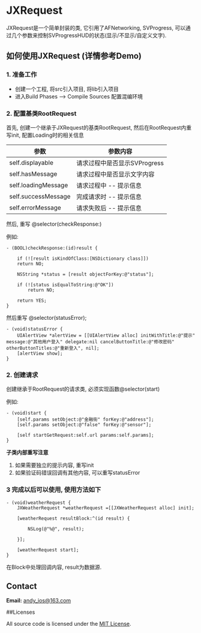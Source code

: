 # JXRequest

JXRequest是一个简单封装的类, 它引用了AFNetworking, SVProgress, 可以通过几个参数来控制SVProgressHUD的状态(显示/不显示/自定义文字).


## 如何使用JXRequest (详情参考Demo)


### 1. 准备工作

* 创建一个工程, 将src引入项目, 将lib引入项目
* 进入Build Phases --> Compile Sources 配置混编环境

### 2. 配置基类RootRequest

首先, 创建一个继承于JXRequest的基类RootRequest, 然后在RootRequest内重写init, 配置Loading时的相关信息

|         参数         |           参数内容         |
| ---------------------| -------------------------|
| self.displayable			| 请求过程中是否显示SVProgress|
| self.hasMessage 			| 请求过程中是否显示文字内容  |
| self.loadingMessage	| 请求过程中 -- 提示信息      |
| self.successMessage 	| 完成请求时 -- 提示信息      |
| self.errorMessage		| 请求失败后 -- 提示信息      |

然后, 重写 @selector(checkResponse:) 

例如:

```
- (BOOL)checkResponse:(id)result {
    
    if (![result isKindOfClass:[NSDictionary class]])
    return NO;
     
    NSString *status = [result objectForKey:@"status"];
    
    if (![status isEqualToString:@"OK"])
        return NO;
     
    return YES;
}
```

然后重写 @selector(statusError);

```
- (void)statusError {
	UIAlertView *alertView = [[UIAlertView alloc] initWithTitle:@"提示" message:@"其他用户登入" delegate:nil cancelButtonTitle:@"修改密码" otherButtonTitles:@"重新登入", nil];
    [alertView show];
}
```

### 2. 创建请求

创建继承于RootRequest的请求类, 必须实现函数@selector(start)

例如:

```
- (void)start {
    [self.params setObject:@"金融街" forKey:@"address"];
    [self.params setObject:@"false" forKey:@"sensor"];

    [self startGetRequest:self.url params:self.params];
}
```

**子类内部重写注意**

1. 如果需要独立的提示内容, 重写init
2. 如果验证码错误回调有其他内容, 可以重写statusError

### 3 完成以后可以使用, 使用方法如下

```
- (void)weatherRequest {
    JXWeatherRequest *weatherRequest =[[JXWeatherRequest alloc] init];
    
    [weatherRequest resultBlock:^(id result) {
       
        NSLog(@"%@", result);
    
    }];
    
    [weatherRequest start];
}

```
在Block中处理回调内容, result为数据源.


## Contact
**Email:** andy_ios@163.com


##Licenses

All source code is licensed under the [MIT License](https://github.com/andy0323/JXRequest/blob/master/LICENSE).

